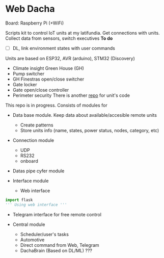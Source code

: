 # Web Dacha
Board: Raspberry Pi (+WiFi)

Scripts kit to control IoT units at my latifundia. Get connections with units. Collect data from sensors, switch executives
**To do**
- [ ] DL, link environment states with user commands 



Units are based on ESP32, AVR (arduino), STM32 (Discovery)
* Climate insight Green House (GH)
* Pump switcher 
* GH Finestras open/close switcher
* Gate locker
* Gate open/close controller
* Perimeter security
There is another [repo](https://github.com/pestunov/domesticStick) for unit's code

This repo is in progress. Consists of modules for
* Data base module. Keep data about available/accesible remote units
  * Create patterns
  * Store units info (name, states, power status, nodes, category, etc)

* Connection module
  * UDP
  * RS232
  * onboard

* Datas pipe cyfer module
* Interface module
  * Web interface
```python
import flask
''' Using web interface '''
```
  * Telegram interface for free remote control

* Central module
  * Scheduler/user's tasks
  * Automotive
  * Direct command from Web, Telegram
  * DachaBrain (Based on DL/ML) ???
